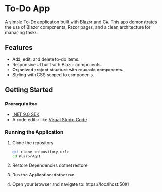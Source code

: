 # To-Do App

A simple To-Do application built with Blazor and C#. This app demonstrates the use of Blazor components, Razor pages, and a clean architecture for managing tasks.

## Features

- Add, edit, and delete to-do items.
- Responsive UI built with Blazor components.
- Organized project structure with reusable components.
- Styling with CSS scoped to components.

## Getting Started

### Prerequisites

- [.NET 9.0 SDK](https://dotnet.microsoft.com/download/dotnet/9.0)
- A code editor like [Visual Studio Code](https://code.visualstudio.com/)

### Running the Application

1. Clone the repository:
   ```bash
   git clone <repository-url>
   cd BlazorApp1

2. Restore Dependencies
    dotnet restore

3. Run the Application:
    dotnet run

4. Open your browser and navigate to:
    https://localhost:5001


